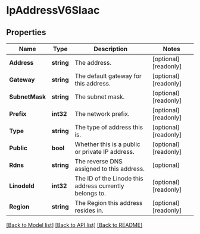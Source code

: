 # IpAddressV6Slaac

## Properties

Name | Type | Description | Notes
------------ | ------------- | ------------- | -------------
**Address** | **string** | The address.  | [optional] [readonly] 
**Gateway** | **string** | The default gateway for this address.  | [optional] [readonly] 
**SubnetMask** | **string** | The subnet mask.  | [optional] [readonly] 
**Prefix** | **int32** | The network prefix.  | [optional] [readonly] 
**Type** | **string** | The type of address this is.  | [optional] [readonly] 
**Public** | **bool** | Whether this is a public or private IP address.  | [optional] [readonly] 
**Rdns** | **string** | The reverse DNS assigned to this address.  | [optional] 
**LinodeId** | **int32** | The ID of the Linode this address currently belongs to.  | [optional] [readonly] 
**Region** | **string** | The Region this address resides in.  | [optional] [readonly] 

[[Back to Model list]](../README.md#documentation-for-models) [[Back to API list]](../README.md#documentation-for-api-endpoints) [[Back to README]](../README.md)


